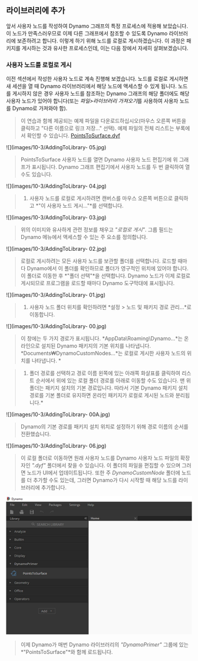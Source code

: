 

## 라이브러리에 추가

앞서 사용자 노드를 작성하여 Dynamo 그래프의 특정 프로세스에 적용해 보았습니다. 이 노드가 만족스러우므로 이제 다른 그래프에서 참조할 수 있도록 Dynamo 라이브러리에 보존하려고 합니다. 이렇게 하기 위해 노드를 로컬로 게시하겠습니다. 이 과정은 패키지를 게시하는 것과 유사한 프로세스인데, 이는 다음 장에서 자세히 살펴보겠습니다.

### 사용자 노드를 로컬로 게시

이전 섹션에서 작성한 사용자 노드로 계속 진행해 보겠습니다. 노드를 로컬로 게시하면 새 세션을 열 때 Dynamo 라이브러리에서 해당 노드에 액세스할 수 있게 됩니다. 노드를 게시하지 않은 경우 사용자 노드를 참조하는 Dynamo 그래프의 해당 폴더에도 해당 사용자 노드가 있어야 합니다(또는 *파일>라이브러리 가져오기*를 사용하여 사용자 노드를 Dynamo로 가져와야 함).

> 이 연습과 함께 제공되는 예제 파일을 다운로드하십시오(마우스 오른쪽 버튼을 클릭하고 "다른 이름으로 링크 저장..." 선택). 예제 파일의 전체 리스트는 부록에서 확인할 수 있습니다. [PointsToSurface.dyf](datasets/10-3/PointsToSurface.dyf)

![](images/10-3/AddingToLibrary- 05.jpg)

> PointsToSurface 사용자 노드를 열면 Dynamo 사용자 노드 편집기에 위 그래프가 표시됩니다. Dynamo 그래프 편집기에서 사용자 노드를 두 번 클릭하여 열 수도 있습니다.

![](images/10-3/AddingToLibrary- 04.jpg)

> 1. 사용자 노드를 로컬로 게시하려면 캔버스를 마우스 오른쪽 버튼으로 클릭하고 *"이 사용자 노드 게시..."*를 선택합니다.

![](images/10-3/AddingToLibrary- 03.jpg)

> 위의 이미지와 유사하게 관련 정보를 채우고 *"로컬로 게시"*. 그룹 필드는 Dynamo 메뉴에서 액세스할 수 있는 주 요소를 정의합니다.

![](images/10-3/AddingToLibrary- 02.jpg)

> 로컬로 게시하려는 모든 사용자 노드를 보관할 폴더를 선택합니다. 로드할 때마다 Dynamo에서 이 폴더를 확인하므로 폴더가 영구적인 위치에 있어야 합니다. 이 폴더로 이동한 후 *"폴더 선택"*을 선택합니다. Dynamo 노드가 이제 로컬로 게시되므로 프로그램을 로드할 때마다 Dynamo 도구막대에 표시됩니다.

![](images/10-3/AddingToLibrary- 01.jpg)

> 1. 사용자 노드 폴더 위치를 확인하려면 *설정 > 노드 및 패키지 경로 관리...*로 이동합니다.

![](images/10-3/AddingToLibrary- 00.jpg)

> 이 창에는 두 가지 경로가 표시됩니다. *AppData\Roaming\Dynamo...*는 온라인으로 설치된 Dynamo 패키지의 기본 위치를 나타냅니다. *Documents₩DynamoCustomNodes...*는 로컬로 게시한 사용자 노드의 위치를 나타냅니다. *

> 1. 폴더 경로를 선택하고 경로 이름 왼쪽에 있는 아래쪽 화살표를 클릭하여 리스트 순서에서 위에 있는 로컬 폴더 경로를 아래로 이동할 수도 있습니다. 맨 위 폴더는 패키지 설치의 기본 경로입니다. 따라서 기본 Dynamo 패키지 설치 경로를 기본 폴더로 유지하면 온라인 패키지가 로컬로 게시된 노드와 분리됩니다.*

![](images/10-3/AddingToLibrary- 00A.jpg)

> Dynamo의 기본 경로를 패키지 설치 위치로 설정하기 위해 경로 이름의 순서를 전환했습니다.

![](images/10-3/AddingToLibrary- 06.jpg)

> 이 로컬 폴더로 이동하면 원래 사용자 노드를 Dynamo 사용자 노드 파일의 확장자인 *".dyf"* 폴더에서 찾을 수 있습니다. 이 폴더의 파일을 편집할 수 있으며 그러면 노드가 UI에서 업데이트됩니다. 또한 주 *DynamoCustomNode* 폴더에 노드를 더 추가할 수도 있는데, 그러면 Dynamo가 다시 시작할 때 해당 노드를 라이브러리에 추가합니다.

![](images/10-3/library.jpg)

> 이제 Dynamo가 매번 Dynamo 라이브러리의 *"DynamoPrimer"* 그룹에 있는 *"PointsToSurface"*와 함께 로드됩니다.


